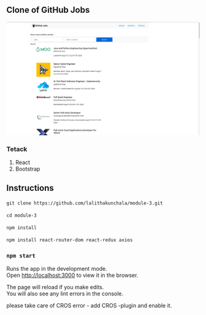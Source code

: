  

## Clone of GitHub Jobs


![](https://raw.githubusercontent.com/lalithakunchala/module-3/master/Github%20Jobs.png)

### Tetack

1. React
2. Bootstrap

## Instructions

```
git clone https://github.com/lalithakunchala/module-3.git

cd module-3

npm install 

npm install react-router-dom react-redux axios

```

### `npm start`

Runs the app in the development mode.<br />
Open [http://localhost:3000](http://localhost:3000) to view it in the browser.

The page will reload if you make edits.<br />
You will also see any lint errors in the console.

please take care of CROS error - add CROS -plugin and enable it.


